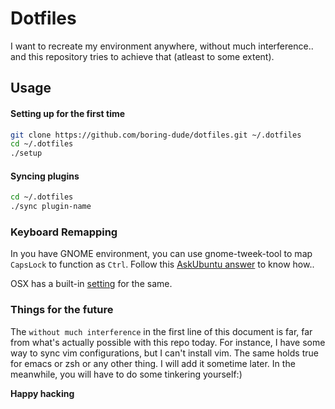 # Dotfiles

I want to recreate my environment anywhere, without much interference..
and this repository tries to achieve that (atleast to some extent).

## Usage

#### Setting up for the first time
```sh
git clone https://github.com/boring-dude/dotfiles.git ~/.dotfiles
cd ~/.dotfiles
./setup
```

#### Syncing plugins
```sh
cd ~/.dotfiles
./sync plugin-name
```

### Keyboard Remapping

In you have GNOME environment, you can use gnome-tweek-tool to map `CapsLock` to function as `Ctrl`.
Follow this [AskUbuntu answer](https://askubuntu.com/a/462498) to know how..

OSX has a built-in [setting](https://stackoverflow.com/a/15462034) for the same.

### Things for the future

The `without much interference` in the first line of this document is far, far from what's actually possible with this repo today. 
For instance, I have some way to sync vim configurations, but I can't install vim.
The same holds true for emacs or zsh or any other thing.
I will add it sometime later. In the meanwhile, you will have to do some tinkering yourself:)

**Happy hacking**
